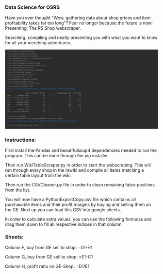 ### Data Science for OSRS

Have you ever thought "Wow, gathering data about shop prices and item profitability takes far too long"? Fear no longer because the future is now! Presenting: The RS Shop webscraper. 
 
 Searching, compiling and neatly presenting you with what you want to know
 for all your merching adventures.

![alt text](https://github.com/YacobBY/RsDataScience/blob/master/assets/Scraper.gif)

### Instructions:
First install the Pandas and beautifulsoup4 dependencies needed to run the program. 
This can be done through the pip installer.

Then run WikiTableScraper.py in order to start the webscraping. This will run through every shop
in the rswiki and compile all items matching a certain table layout from the wiki.

Then run the CSVCleaner.py file in order to clean remaining false-positives from the list.

You will now have a PythonExportCopy.csv file which contains all purchasable items and their profit
margins by buying and selling them on the GE. Next up you can load this CSV into google sheets.

In order to calculate extra values, you can use the following formulas and drag them down to fill
all respective indices in that column


### Sheets: 

Column F, buy from GE sell to shop:  =D1-E1

Column G, buy from GE sell to shop:  =E1-C1

Column H, profit ratio  on GE-Shop: =D1/E1

